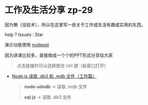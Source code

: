 # 工作及生活分享 zp-29

因为懒（没技术），所以在这里写一些关于工作或生活有趣或实用的东西。

help ? Issues : Star

演示功能使用 [nodeppt](https://github.com/ksky521/nodeppt)

因为讲课比较多，直接做成一个个的PPT形式分享给大家

> 点击链接时可以选择摁住 ctrl 键（新窗口打开）

- [Node.js 读取 .db3 和 .mdb 文件（工作篇）](http://zp-29.com:2929/md/ReadDb3File.md)

  > **node-adodb** -> 读取 .mdb 文件
  >
  > **sql.js** -> 读取 .db3 文件